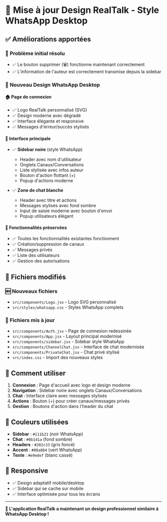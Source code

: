 # 🎨 Mise à jour Design RealTalk - Style WhatsApp Desktop

## ✅ Améliorations apportées

### 🔧 **Problème initial résolu**
- ✅ Le bouton supprimer (🗑️) fonctionne maintenant correctement
- ✅ L'information de l'auteur est correctement transmise depuis la sidebar

### 🎨 **Nouveau Design WhatsApp Desktop**

#### **🏠 Page de connexion**
- ✅ Logo RealTalk personnalisé (SVG)
- ✅ Design moderne avec dégradé
- ✅ Interface élégante et responsive
- ✅ Messages d'erreur/succès stylisés

#### **📱 Interface principale**
- ✅ **Sidebar noire** (style WhatsApp)
  - Header avec nom d'utilisateur
  - Onglets Canaux/Conversations
  - Liste stylisée avec infos auteur
  - Bouton d'action flottant (+)
  - Popup d'actions moderne

- ✅ **Zone de chat blanche**
  - Header avec titre et actions
  - Messages stylisés avec fond sombre
  - Input de saisie moderne avec bouton d'envoi
  - Popup utilisateurs élégant

#### **🎯 Fonctionnalités préservées**
- ✅ Toutes les fonctionnalités existantes fonctionnent
- ✅ Création/suppression de canaux
- ✅ Messages privés
- ✅ Liste des utilisateurs
- ✅ Gestion des autorisations

## 📁 Fichiers modifiés

### 🆕 **Nouveaux fichiers**
- `src/components/Logo.jsx` - Logo SVG personnalisé
- `src/styles/whatsapp.css` - Styles WhatsApp complets

### 🔄 **Fichiers mis à jour**
- `src/components/Auth.jsx` - Page de connexion redessinée
- `src/components/App.jsx` - Layout principal modernisé  
- `src/components/sidebar.jsx` - Sidebar style WhatsApp
- `src/components/ChannelChat.jsx` - Interface de chat modernisée
- `src/components/PrivateChat.jsx` - Chat privé stylisé
- `src/index.css` - Import des nouveaux styles

## 🚀 Comment utiliser

1. **Connexion** : Page d'accueil avec logo et design moderne
2. **Navigation** : Sidebar noire avec onglets Canaux/Conversations
3. **Chat** : Interface claire avec messages stylisés
4. **Actions** : Bouton (+) pour créer canaux/messages privés
5. **Gestion** : Boutons d'action dans l'header du chat

## 🎨 Couleurs utilisées

- **Sidebar** : `#111b21` (noir WhatsApp)
- **Chat** : `#0b141a` (fond sombre)
- **Headers** : `#202c33` (gris foncé)
- **Accent** : `#00a884` (vert WhatsApp)
- **Texte** : `#e9edef` (blanc cassé)

## 📱 Responsive

- ✅ Design adaptatif mobile/desktop
- ✅ Sidebar qui se cache sur mobile
- ✅ Interface optimisée pour tous les écrans

---

**🎉 L'application RealTalk a maintenant un design professionnel similaire à WhatsApp Desktop !**
